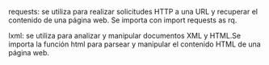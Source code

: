 requests: se utiliza para realizar solicitudes HTTP a una URL y recuperar el contenido de una página web.
Se importa con import requests as rq.

lxml: se utiliza para analizar y manipular documentos XML y HTML.Se importa la función html para parsear y manipular el contenido HTML de una página web.
